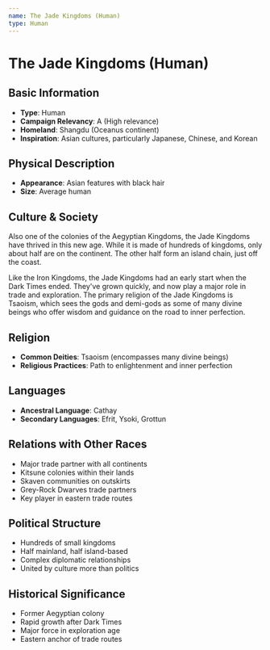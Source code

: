 ```yaml
---
name: The Jade Kingdoms (Human)
type: Human
---
```


# The Jade Kingdoms (Human)

## Basic Information
- **Type**: Human
- **Campaign Relevancy**: A (High relevance)
- **Homeland**: Shangdu (Oceanus continent)
- **Inspiration**: Asian cultures, particularly Japanese, Chinese, and Korean

## Physical Description
- **Appearance**: Asian features with black hair
- **Size**: Average human

## Culture & Society
Also one of the colonies of the Aegyptian Kingdoms, the Jade Kingdoms have thrived in this new age. While it is made of hundreds of kingdoms, only about half are on the continent. The other half form an island chain, just off the coast.

Like the Iron Kingdoms, the Jade Kingdoms had an early start when the Dark Times ended. They've grown quickly, and now play a major role in trade and exploration. The primary religion of the Jade Kingdoms is Tsaoism, which sees the gods and demi-gods as some of many divine beings who offer wisdom and guidance on the road to inner perfection.

## Religion
- **Common Deities**: Tsaoism (encompasses many divine beings)
- **Religious Practices**: Path to enlightenment and inner perfection

## Languages
- **Ancestral Language**: Cathay
- **Secondary Languages**: Efrit, Ysoki, Grottun

## Relations with Other Races
- Major trade partner with all continents
- Kitsune colonies within their lands
- Skaven communities on outskirts
- Grey-Rock Dwarves trade partners
- Key player in eastern trade routes

## Political Structure
- Hundreds of small kingdoms
- Half mainland, half island-based
- Complex diplomatic relationships
- United by culture more than politics

## Historical Significance
- Former Aegyptian colony
- Rapid growth after Dark Times
- Major force in exploration age
- Eastern anchor of trade routes
